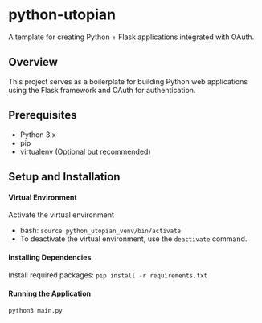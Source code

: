 # python-utopian
A template for creating Python + Flask applications integrated with OAuth.

## Overview
This project serves as a boilerplate for building Python web applications using the Flask framework and OAuth for authentication.

## Prerequisites
- Python 3.x
- pip
- virtualenv (Optional but recommended)

## Setup and Installation
#### Virtual Environment
Activate the virtual environment
- bash: `source python_utopian_venv/bin/activate`
- To deactivate the virtual environment, use the `deactivate` command.

#### Installing Dependencies
Install required packages: `pip install -r requirements.txt`

#### Running the Application
`python3 main.py`
